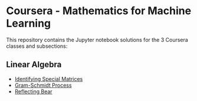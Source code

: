 # Coursera - Mathematics for Machine Learning
This repository contains the Jupyter notebook solutions for the 3 Coursera classes and subsections:

## Linear Algebra
* [Identifying Special Matrices](Linear-Algebra/IdentifyingSpecialMatrices.ipynb)
* [Gram-Schmidt Process](Linear-Algebra/GramSchmidtProcess.ipynb)
* [Reflecting Bear](Linear-Algebra/ReflectingBear.ipynb)
